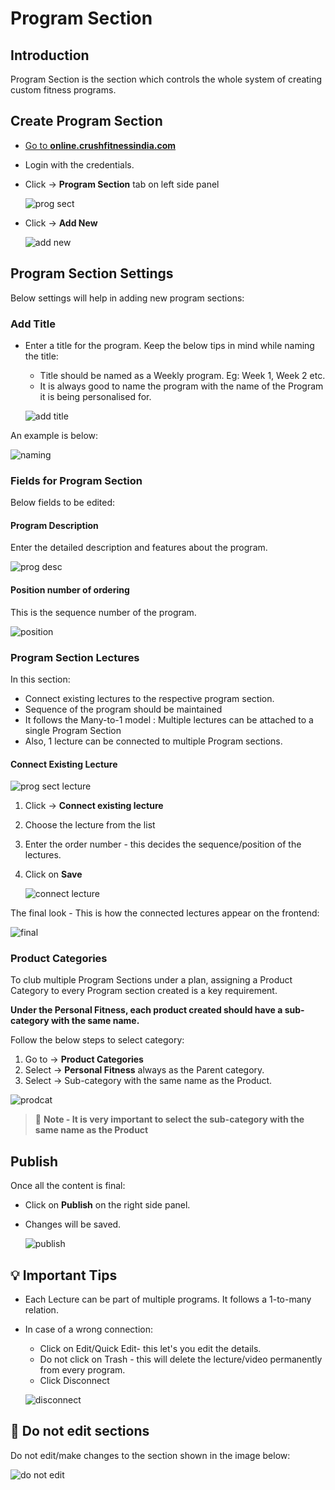 #   **Program Section**

##  **Introduction**

Program Section is the section which controls the whole system of creating custom fitness programs.

## **Create Program Section**

*   <a href="https://online.crushfitnessindia.com/wp-admin" target="_blank">Go to **online.crushfitnessindia.com**</a>
*   Login with the credentials.
*   Click -> **Program Section** tab on left side panel

    ![prog sect](../images\Program-Section\progsect.jpg)

*   Click -> **Add New**

    ![add new](../images/Program-Section/addnew.jpg)

##  **Program Section Settings**

Below settings will help in adding new program sections:

### **Add Title**

*   Enter a title for the program. Keep the below tips in mind while naming the title:

    -   Title should be named as a Weekly program. Eg: Week 1, Week 2 etc.
    -   It is always good to name the program with the name of the Program it is being personalised for.

    ![add title](../images/Program-Section/addtitle.jpg)

An example is below:

![naming](../images\Program-Section\naming.jpg)

### **Fields for Program Section**

Below fields to be edited:

####    **Program Description**

Enter the detailed description and features about the program.

![prog desc](../images/Program-Section/progdesc.jpg)

####    **Position number of ordering**

This is the sequence number of the program.

![position](../images/Program-Section/positionorder.jpg)

### **Program Section Lectures**

In this section:

-   Connect existing lectures to the respective program section.
-   Sequence of the program should be maintained
-   It follows the Many-to-1 model : Multiple lectures can be attached to a single Program Section
-   Also, 1 lecture can be connected to multiple Program sections.

####    **Connect Existing Lecture**

![prog sect lecture](../images/Program-Section/progsectlect.jpg)

1. Click -> **Connect existing lecture**
2. Choose the lecture from the list
3. Enter the order number - this decides the sequence/position of the lectures. 
4. Click on **Save**

    ![connect lecture](../images/Program-Section/selectlecture.jpg)

The final look - This is how the connected lectures appear on the frontend:

![final](../images\Program-Section\final.jpg)

### **Product Categories**

To club multiple Program Sections under a plan, assigning a Product Category to every Program section created is a key requirement.

**Under the Personal Fitness, each product created should have a sub-category with the same name.**

Follow the below steps to select category:

1.  Go to -> **Product Categories**
2.  Select -> **Personal Fitness** always as the Parent category.
3.  Select -> Sub-category with the same name as the Product.

![prodcat](../images\Program-Section\prodcat.jpg)

>   :memo: **Note - It is very important to select the sub-category with the same name as the Product**

## **Publish**

Once all the content is final:

-   Click on **Publish** on the right side panel.
-   Changes will be saved.

    ![publish](../images/Program-Section/publish.jpg)


## :bulb: **Important Tips**

-   Each Lecture can be part of multiple programs. It follows a 1-to-many relation.
-   In case of a wrong connection:

    - Click on Edit/Quick Edit- this let's you edit the details.
    - Do not click on Trash - this will delete the lecture/video permanently from every program.
    - Click Disconnect

    ![disconnect](../images/Program-Section/disconnect.jpg)

##  :no_entry_sign: **Do not edit sections**

Do not edit/make changes to the section shown in the image below:

![do not edit](../images/Program-Section/donotedit.jpg)



